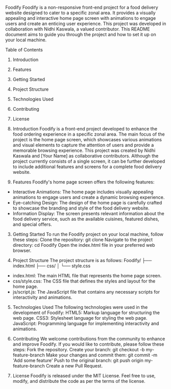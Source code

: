 Foodify
Foodify is a non-responsive front-end project for a food delivery website designed to cater to a specific zonal area. 
It provides a visually appealing and interactive home page screen with animations to engage users and create an enticing user experience. 
This project was developed in collaboration with Nidhi Kaswala, a valued contributor. 
This README document aims to guide you through the project and how to set it up on your local machine.

Table of Contents

1) Introduction
2) Features
3) Getting Started
4) Project Structure
5) Technologies Used
6) Contributing
7) License

1) Introduction
Foodify is a front-end project developed to enhance the food ordering experience in a specific zonal area. 
The main focus of the project is the home page screen, which showcases various animations and visual elements to capture the attention of users and provide a memorable browsing experience. 
This project was created by Nidhi Kaswala and [Your Name] as collaborative contributors. 
Although the project currently consists of a single screen, it can be further developed to include additional features and screens for a complete food delivery website.

2) Features
Foodify's home page screen offers the following features:
- Interactive Animations: The home page includes visually appealing animations to engage users and create a dynamic browsing experience.
- Eye-catching Design: The design of the home page is carefully crafted to showcase the branding and style of the food delivery website.
- Information Display: The screen presents relevant information about the food delivery service, such as the available cuisines, featured dishes, and special offers.

3) Getting Started
To run the Foodify project on your local machine, follow these steps:
Clone the repository: git clone <repository-url>
Navigate to the project directory: cd Foodify
Open the index.html file in your preferred web browser.

4) Project Structure
The project structure is as follows:
Foodify/
├── index.html
├── css/
│   └── style.css

- index.html: The main HTML file that represents the home page screen.
- css/style.css: The CSS file that defines the styles and layout for the home page.
- js/script.js: The JavaScript file that contains any necessary scripts for interactivity and animations.
 
5) Technologies Used
The following technologies were used in the development of Foodify:
HTML5: Markup language for structuring the web page.
CSS3: Stylesheet language for styling the web page.
JavaScript: Programming language for implementing interactivity and animations.
  
6) Contributing
We welcome contributions from the community to enhance and improve Foodify. If you would like to contribute, please follow these steps:
Fork the repository.
Create your branch: git checkout -b my-feature-branch
Make your changes and commit them: git commit -m 'Add some feature'
Push to the original branch: git push origin my-feature-branch
Create a new Pull Request.

7) License
Foodify is released under the MIT License. Feel free to use, modify, and distribute the code as per the terms of the license.
